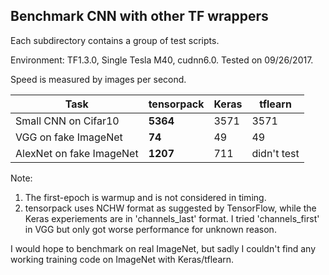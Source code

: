 
## Benchmark CNN with other TF wrappers

Each subdirectory contains a group of test scripts.

Environment: TF1.3.0, Single Tesla M40, cudnn6.0. Tested on 09/26/2017.

Speed is measured by images per second.

| Task											  | tensorpack	 | Keras	  | tflearn  |
| --------------------------- | ------------ | ------   | -------  |
| Small CNN on Cifar10 			  |		__5364__   | 3571     | 3571     |
| VGG on fake ImageNet			  |		__74__		 | 49				| 49       |
| AlexNet on fake ImageNet	  |		__1207__	 | 711			| didn't test|

Note:

1. The first-epoch is warmup and is not considered in timing.
2. tensorpack uses NCHW format as suggested by TensorFlow, while the Keras experiements are in 'channels_last' format.
	 I tried 'channels_first' in VGG but only got worse performance for unknown reason.

I would hope to benchmark on real ImageNet, but sadly I couldn't find any
working training code on ImageNet with Keras/tflearn.
